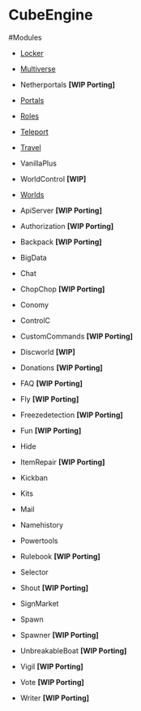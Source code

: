 # CubeEngine

#Modules

- [Locker](https://github.com/CubeEngine/modules-main/tree/master/locker)
- [Multiverse](https://github.com/CubeEngine/modules-main/tree/master/multiverse)
- Netherportals **[WIP Porting]**
- [Portals](https://github.com/CubeEngine/modules-main/tree/master/portals)
- [Roles](https://github.com/CubeEngine/modules-main/tree/master/roles)
- [Teleport](https://github.com/CubeEngine/modules-main/tree/master/teleport)
- [Travel](https://github.com/CubeEngine/modules-main/tree/master/travel)
- VanillaPlus
- WorldControl **[WIP]**
- [Worlds](https://github.com/CubeEngine/modules-main/tree/master/worlds)

- ApiServer **[WIP Porting]**
- Authorization **[WIP Porting]**
- Backpack **[WIP Porting]**
- BigData 
- Chat
- ChopChop **[WIP Porting]**
- Conomy 
- ControlC
- CustomCommands **[WIP Porting]**
- Discworld **[WIP]**
- Donations **[WIP Porting]**
- FAQ **[WIP Porting]**
- Fly **[WIP Porting]**
- Freezedetection **[WIP Porting]**
- Fun **[WIP Porting]**
- Hide 
- ItemRepair **[WIP Porting]**
- Kickban 
- Kits
- Mail
- Namehistory
- Powertools
- Rulebook **[WIP Porting]**
- Selector 
- Shout **[WIP Porting]**
- SignMarket
- Spawn
- Spawner **[WIP Porting]**
- UnbreakableBoat **[WIP Porting]**
- Vigil **[WIP Porting]**
- Vote **[WIP Porting]**
- Writer **[WIP Porting]**
